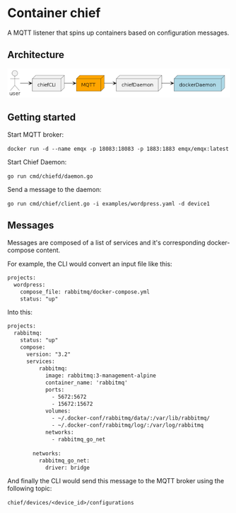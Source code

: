 # Container chief
A MQTT listener that spins up containers based on configuration messages.

## Architecture

![](docs/architecture.png)

## Getting started

Start MQTT broker:

`docker run -d --name emqx -p 18083:18083 -p 1883:1883 emqx/emqx:latest`

Start Chief Daemon:

`go run cmd/chiefd/daemon.go`

Send a message to the daemon:

`go run cmd/chief/client.go -i examples/wordpress.yaml -d device1`


## Messages

Messages are composed of a list of services and it's corresponding docker-compose content.

For example, the CLI would convert an input file like this:

```
projects: 
  wordpress:
    compose_file: rabbitmq/docker-compose.yml
    status: "up"
```

Into this:

```
projects: 
  rabbitmq:
    status: "up"
    compose: 
      version: "3.2"
      services:
          rabbitmq:
            image: rabbitmq:3-management-alpine
            container_name: 'rabbitmq'
            ports:
              - 5672:5672
              - 15672:15672
            volumes:
              - ~/.docker-conf/rabbitmq/data/:/var/lib/rabbitmq/
              - ~/.docker-conf/rabbitmq/log/:/var/log/rabbitmq
            networks:
              - rabbitmq_go_net

        networks:
          rabbitmq_go_net:
            driver: bridge
```


And finally the CLI would send this message to the MQTT broker using the following topic:

`chief/devices/<device_id>/configurations`